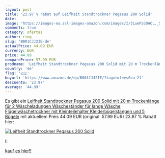 ```yaml
---
layout: post
title: '23.97 % rabat auf Leifheit Standtrockner Pegasus 200 Solid'
date: 
image: 'https://images-eu.ssl-images-amazon.com/images/I/31uePzGOAOL._SL200_.jpg'
comments: true
category: ofertas
author: ring
slug: 'B001CJJ2IE-de'
actualPrice: 44.09 EUR
currency: EUR
price: 44.09
comparePrice: 57.99 EUR
prodname: 'Leifheit Standtrockner Pegasus 200 Solid mit 20 m Trockenlänge für 2 Wäscheladungen  Wäscheständer für lange Wäsche  Flügelwäschetrockner mit Kleinteilehalter  Kleiderbügelstangen und 5 Bügeln'
country: 'de'
flag: '🇩🇪'
buyurl: 'https://www.amazon.de/dp/B001CJJ2IE/?tag=tolees0ca-21'
descuento: '23.97'
average: '44.09'
---
```


Es gibt ein [Leifheit Standtrockner Pegasus 200 Solid mit 20 m Trockenlänge für 2 Wäscheladungen  Wäscheständer für lange Wäsche  Flügelwäschetrockner mit Kleinteilehalter  Kleiderbügelstangen und 5 Bügeln](https://www.amazon.de/dp/B001CJJ2IE/?tag=tolees0ca-21) mit aktuellem Preis 44.09 EUR (original: 57.99 EUR) 23.97 % Rabatt hier:

[![Leifheit Standtrockner Pegasus 200 Solid](https://images-eu.ssl-images-amazon.com/images/I/31uePzGOAOL._SL200_.jpg)](https://www.amazon.de/dp/B001CJJ2IE/?tag=tolees0ca-21)

ℹ️:


[kauf es hier!!](https://www.amazon.de/dp/B001CJJ2IE/?tag=tolees0ca-21)
